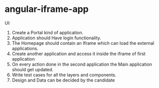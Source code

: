 # angular-iframe-app

UI:

1. Create a Portal kind of application.
2. Application should Have login functionality.
3. The Homepage should contain an Iframe which can load the external applications.
4. Create another application and access it inside the iframe of first application
5. On every action done in the second application the Main application should get updated.
6. Write test cases for all the layers and components.
7. Design and Data can be decided by the candidate

